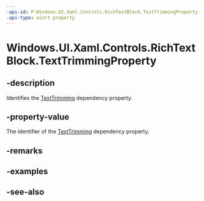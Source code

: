 ```yaml
---
-api-id: P:Windows.UI.Xaml.Controls.RichTextBlock.TextTrimmingProperty
-api-type: winrt property
---
```


<!-- Property syntax
public Windows.UI.Xaml.DependencyProperty TextTrimmingProperty { get; }
-->

# Windows.UI.Xaml.Controls.RichTextBlock.TextTrimmingProperty

## -description
Identifies the [TextTrimming](richtextblock_texttrimming.md) dependency property.



## -property-value
The identifier of the [TextTrimming](richtextblock_texttrimming.md) dependency property.

## -remarks

## -examples

## -see-also

